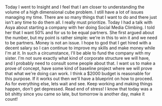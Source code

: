 Today I went to Insight and I feel that I am closer to understanding the volume of a high dimensional cube problem. I still have a lot of issues managing my time. There are so many things that I want to do and there just isn't any time to do them all. I really must prioritize. Today I had a talk with Asya about starting a company with her doing Social Media Climbing. I told her that I want 50% and for us to be equal partners. She first argued about the number, but my point is rather simple: we're in this to win it and we need to be partners. Money is not an issue. I hope to god that I get hired with a decent salary so I can continue to improve my skills and make money while I'm at it. In such a circumstance, I'll be able to fund the company with my sister. I'm not sure exactly what kind of corporate structure we will have, and I probably need to consult some people about that. I want us to make a prove of concept, have some kind of baseline project where we will prove that what we're doing can work. I think a $2000 budget is reasonable for this purpose. If it works out then we'll have a blueprint on how to proceed. As for everything else, lets wait and see. Keep working and making things happen, don't get depressed. Read end of stress! I know that today was a bit shitty since you came so late, but tomorrow is another day, make it count!

